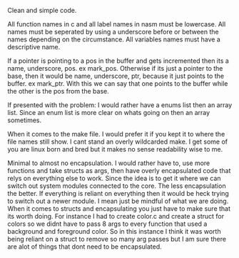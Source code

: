 Clean and simple code.

All function names in c and all label names in nasm must be lowercase. 
All names must be seperated by using a underscore before or between the names depending on the circumstance. 
All variables names must have a descriptive name.

If a pointer is pointing to a pos in the buffer and gets incremented then its a name, underscore, pos. ex mark_pos.
Otherwise if its just a pointer to the base, then it would be name, underscore, ptr, because it just points to the buffer. ex mark_ptr.
With this we can say that one points to the buffer while the other is the pos from the base.

If presented with the problem: I would rather have a enums list then an array list. Since an enum list is more clear on whats going on then an array sometimes. 

When it comes to the make file. I would prefer it if you kept it to where the file names still show. I cant stand an overly wildcarded make. I get some of you are linux born and bred but it makes no sense readability wise to me.

Minimal to almost no encapsulation. I would rather have to, use more functions and take structs as args, then have overly encapsulated code that relys on everything else to work. Since the idea is 
to get it where we can switch out system modules connected to the core. The less encapsulation the better. If everything is reliant on everything then it would be heck trying to switch out a newer 
module. I mean just be mindful of what we are doing. When it comes to structs and encapsulating you just have to make sure that its worth doing. For instance I had to create color.c and create a struct 
for colors so we didnt have to pass 8 args to every function that used a background and foreground color. So in this instance I think it was worth being reliant on a struct to remove so many arg passes
but I am sure there are alot of things that dont need to be encapsulated.



